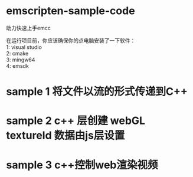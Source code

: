 # emscripten-sample-code
助力快速上手emcc

在运行项目前，你应该确保你的点电脑安装了一下软件：<br>
1: visual studio<br>
2: cmake<br>
3: mingw64<br>
4: emsdk<br>


# sample 1 将文件以流的形式传递到C++


# sample 2 c++ 层创建 webGL textureId 数据由js层设置


# sample 3 c++控制web渲染视频